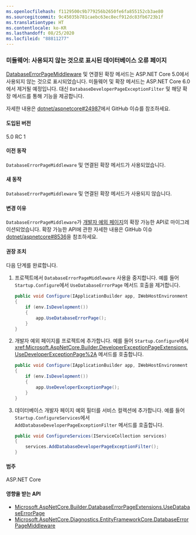 ```yaml
---
ms.openlocfilehash: f1129500c9b779256b2650fe6fa855152cb3ae80
ms.sourcegitcommit: 9c45035b781caebc63ec8ecf912dc83fb6723b1f
ms.translationtype: HT
ms.contentlocale: ko-KR
ms.lasthandoff: 08/25/2020
ms.locfileid: "88811277"
---
```

### <a name="middleware-database-error-page-marked-as-obsolete"></a>미들웨어: 사용되지 않는 것으로 표시된 데이터베이스 오류 페이지

[DatabaseErrorPageMiddleware](/dotnet/api/microsoft.aspnetcore.diagnostics.entityframeworkcore.databaseerrorpagemiddleware?view=aspnetcore-3.0) 및 연결된 확장 메서드는 ASP.NET Core 5.0에서 사용되지 않는 것으로 표시되었습니다. 미들웨어 및 확장 메서드는 ASP.NET Core 6.0에서 제거될 예정입니다. 대신 `DatabaseDeveloperPageExceptionFilter` 및 해당 확장 메서드를 통해 기능을 제공합니다.

자세한 내용은 [dotnet/aspnetcore#24987](https://github.com/dotnet/aspnetcore/issues/24987)에서 GitHub 이슈를 참조하세요.

#### <a name="version-introduced"></a>도입된 버전

5.0 RC 1

#### <a name="old-behavior"></a>이전 동작

`DatabaseErrorPageMiddleware` 및 연결된 확장 메서드가 사용되었습니다.

#### <a name="new-behavior"></a>새 동작

`DatabaseErrorPageMiddleware` 및 연결된 확장 메서드가 사용되지 않습니다.

#### <a name="reason-for-change"></a>변경 이유

`DatabaseErrorPageMiddleware`가 [개발자 예외 페이지](/aspnet/core/fundamentals/error-handling#developer-exception-page)의 확장 가능한 API로 마이그레이션되었습니다. 확장 가능한 API에 관한 자세한 내용은 GitHub 이슈 [dotnet/aspnetcore#8536](https://github.com/dotnet/aspnetcore/issues/8536)을 참조하세요.

#### <a name="recommended-action"></a>권장 조치

다음 단계를 완료합니다.

1. 프로젝트에서 `DatabaseErrorPageMiddleware` 사용을 중지합니다. 예를 들어 `Startup.Configure`에서 `UseDatabaseErrorPage` 메서드 호출을 제거합니다.

    ```csharp
    public void Configure(IApplicationBuilder app, IWebHostEnvironment env)
    {
        if (env.IsDevelopment())
        {
            app.UseDatabaseErrorPage();
        }
    }
    ```

1. 개발자 예외 페이지를 프로젝트에 추가합니다. 예를 들어 `Startup.Configure`에서 <xref:Microsoft.AspNetCore.Builder.DeveloperExceptionPageExtensions.UseDeveloperExceptionPage%2A> 메서드를 호출합니다.

    ```csharp
    public void Configure(IApplicationBuilder app, IWebHostEnvironment env)
    {
        if (env.IsDevelopment())
        {
            app.UseDeveloperExceptionPage();
        }
    }
    ```

1. 데이터베이스 개발자 페이지 예외 필터를 서비스 컬렉션에 추가합니다. 예를 들어 `Startup.ConfigureServices`에서 `AddDatabaseDeveloperPageExceptionFilter` 메서드를 호출합니다.

    ```csharp
    public void ConfigureServices(IServiceCollection services)
    {
        services.AddDatabaseDeveloperPageExceptionFilter();
    }
    ```

#### <a name="category"></a>범주

ASP.NET Core

#### <a name="affected-apis"></a>영향을 받는 API

- [Microsoft.AspNetCore.Builder.DatabaseErrorPageExtensions.UseDatabaseErrorPage](/dotnet/api/microsoft.aspnetcore.builder.databaseerrorpageextensions.usedatabaseerrorpage?view=aspnetcore-3.0)
- [Microsoft.AspNetCore.Diagnostics.EntityFrameworkCore.DatabaseErrorPageMiddleware](/dotnet/api/microsoft.aspnetcore.diagnostics.entityframeworkcore.databaseerrorpagemiddleware?view=aspnetcore-3.0)

<!-- 

#### Affected APIs

- `Overload:Microsoft.AspNetCore.Builder.DatabaseErrorPageExtensions.UseDatabaseErrorPage`
- `T:Microsoft.AspNetCore.Diagnostics.EntityFrameworkCore.DatabaseErrorPageMiddleware`

-->
